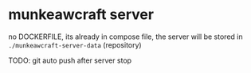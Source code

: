 # munkeawcraft server 

no DOCKERFILE, its already in compose file, the server will be stored in `./munkeawcraft-server-data` (repository)

TODO: git auto push after server stop